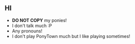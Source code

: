 ## HI

- **DO NOT COPY** my ponies!
- I don't talk much :P
- Any pronouns!
- I don't play PonyTown much but I like playing sometimes!


